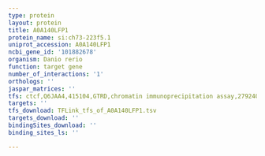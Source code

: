 ```yaml
---
type: protein
layout: protein
title: A0A140LFP1
protein_name: si:ch73-223f5.1
uniprot_accession: A0A140LFP1
ncbi_gene_id: '101882678'
organism: Danio rerio
function: target gene
number_of_interactions: '1'
orthologs: ''
jaspar_matrices: ''
tfs: ctcf,Q6JAA4,415104,GTRD,chromatin immunoprecipitation assay,27924024%5Buid%5D,No
targets: ''
tfs_download: TFLink_tfs_of_A0A140LFP1.tsv
targets_download: ''
bindingSites_download: ''
binding_sites_ls: ''

---
```

